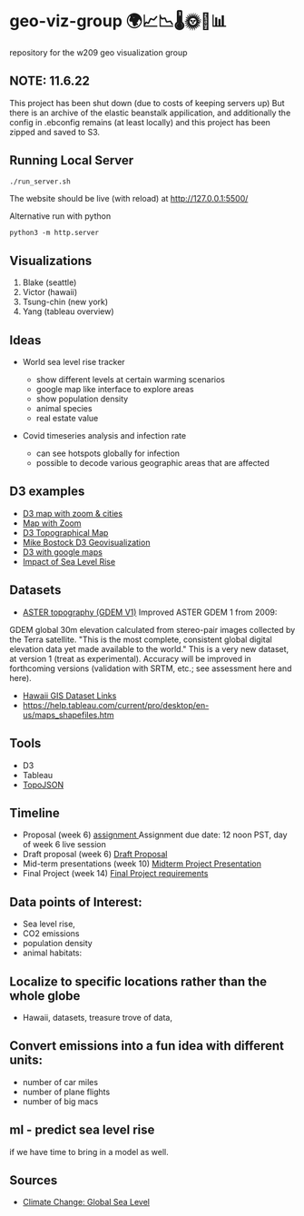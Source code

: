 # geo-viz-group 🌍📈📉🌡🌞💊📊
repository for the w209 geo visualization group

## NOTE: 11.6.22

This project has been shut down (due to costs of keeping servers up)
But there is an archive of the elastic beanstalk appilication, and additionally the config in .ebconfig remains (at least locally) and this project has been zipped and saved to S3.

## Running Local Server

```bash
./run_server.sh
```

The website should be live (with reload) at <a href="http://127.0.0.1:5500/">http://127.0.0.1:5500/</a>

Alternative run with python

```
python3 -m http.server 
```

## Visualizations

1. Blake (seattle)
2. Victor (hawaii)
3. Tsung-chin (new york)
4. Yang (tableau overview)


## Ideas

- World sea level rise tracker
  - show different levels at certain warming scenarios
  - google map like interface to explore areas
  - show population density
  - animal species
  - real estate value
  
- Covid timeseries analysis and infection rate
  - can see hotspots globally for infection
  - possible to decode various geographic areas that are affected
  


## D3 examples
- <a href="https://bl.ocks.org/d3noob/8498ab07f1beb8da0509cd8640452291" target="_blank">D3 map with zoom & cities</a>
- <a href="https://bl.ocks.org/mbostock/eec4a6cda2f573574a11" target="_blank">Map with Zoom</a>
- <a href="https://observablehq.com/@holistudio/3d-topographical-maps-with-nyc-open-data-d3" target="_blank">D3 Topographical Map</a>
- <a href="https://medium.com/@mbostock/command-line-cartography-part-1-897aa8f8ca2c" target="_blank">Mike Bostock D3 Geovisualization</a>
- <a href="https://bl.ocks.org/mbostock/899711" target="_blank">D3 with google maps</a>
- <a href="https://www.forbes.com/sites/jimdobson/2019/10/30/shocking-new-maps-show-how-sea-level-rise-will-destroy-coastal-cities-by-2050/#1732fd9e456c"> Impact of Sea Level Rise</a>

## Datasets
- <a href="https://grasswiki.osgeo.org/wiki/Global_datasets">ASTER topography (GDEM V1)</a>
Improved ASTER GDEM 1 from 2009:

GDEM global 30m elevation calculated from stereo-pair images collected by the Terra satellite. "This is the most complete, consistent global digital elevation data yet made available to the world." This is a very new dataset, at version 1 (treat as experimental). Accuracy will be improved in forthcoming versions (validation with SRTM, etc.; see assessment here and here).

- <a href="http://planning.hawaii.gov/gis/download-gis-data/">Hawaii GIS Dataset Links</a>
- https://help.tableau.com/current/pro/desktop/en-us/maps_shapefiles.htm

## Tools

- D3
- Tableau
- <a href="https://github.com/topojson/topojson"> TopoJSON </a>

## Timeline
- Proposal (week 6) <a href="https://docs.google.com/document/d/10rP1iFHnThOM2GnFhwmVtH-aOnCcJ7k33F7EMaubb8Y/edit"> assignment </a>
Assignment due date: 12 noon PST, day of week 6 live session
- Draft proposal (week 6) <a href="https://drive.google.com/file/d/1XzVcFsIPlJ9rw31V_r_AP8UKqt3oGU2m/view?usp=sharing">Draft Proposal</a>
- Mid-term presentations (week 10) <a href="https://docs.google.com/document/d/1JH12s66qWvlcT95csSOUfMATAi4sLh1AMm0PvGoBQ14/edit"> Midterm Project Presentation </a>
- Final Project (week 14) <a href="https://docs.google.com/document/d/1mfZql-dMiPlm2TcQo7FjINxhgPs5oemLax_jwVVuEdM/edit">Final Project requirements</a>

## Data points of Interest:
- Sea level rise, 
- CO2 emissions
- population density
- animal habitats:

## Localize to specific locations rather than the whole globe
- Hawaii, datasets, treasure trove of data,

## Convert emissions into a fun idea with different units:
- number of car miles
- number of plane flights
- number of big macs

## ml - predict sea level rise
if we have time to bring in a model as well.

## Sources

- <a href="https://www.climate.gov/news-features/understanding-climate/climate-change-global-sea-level#:~:text=Global%20mean%20sea%20level%20has,two%20and%20a%20half%20decades."> Climate Change: Global Sea Level </a>


